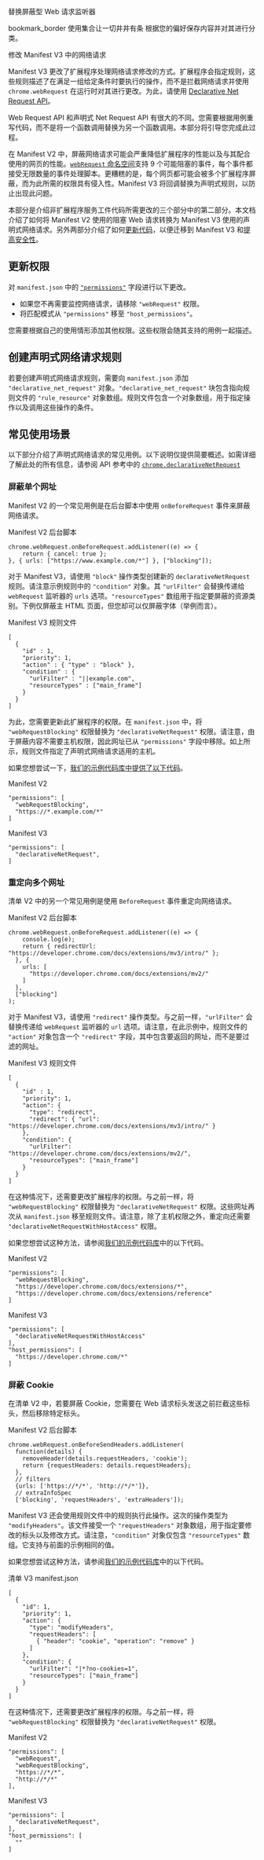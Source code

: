 替换屏蔽型 Web 请求监听器

bookmark\_border 使用集合让一切井井有条 根据您的偏好保存内容并对其进行分类。

修改 Manifest V3 中的网络请求

Manifest V3 更改了扩展程序处理网络请求修改的方式。扩展程序会指定规则，这些规则描述了在满足一组给定条件时要执行的操作，而不是拦截网络请求并使用 `chrome.webRequest` 在运行时对其进行更改。为此，请使用 [Declarative Net Request API](https://developer.chrome.com/docs/extensions/reference/declarativeNetRequest?hl=zh-cn)。

Web Request API 和声明式 Net Request API 有很大的不同。您需要根据用例重写代码，而不是将一个函数调用替换为另一个函数调用。本部分将引导您完成此过程。

在 Manifest V2 中，屏蔽网络请求可能会严重降低扩展程序的性能以及与其配合使用的网页的性能。[`webRequest` 命名空间](https://developer.chrome.com/docs/extensions/reference/api/webRequest?hl=zh-cn)支持 9 个可能阻塞的事件，每个事件都接受无限数量的事件处理脚本。更糟糕的是，每个网页都可能会被多个扩展程序屏蔽，而为此所需的权限具有侵入性。Manifest V3 将回调替换为声明式规则，以防止出现此问题。

本部分是介绍非扩展程序服务工件代码所需更改的三个部分中的第二部分。本文档介绍了如何将 Manifest V2 使用的阻塞 Web 请求转换为 Manifest V3 使用的声明式网络请求。另外两部分介绍了如何[更新代码](https://developer.chrome.com/docs/extensions/develop/migrate/api-calls?hl=zh-cn)，以便迁移到 Manifest V3 和[提高安全性](https://developer.chrome.com/docs/extensions/develop/migrate/improve-security?hl=zh-cn)。

## 更新权限

对 `manifest.json` 中的 [`"permissions"`](https://developer.chrome.com/docs/extensions/mv3/declare_permissions?hl=zh-cn) 字段进行以下更改。

-   如果您不再需要监控网络请求，请移除 `"webRequest"` 权限。
-   将匹配模式从 `"permissions"` 移至 `"host_permissions"`。

您需要根据自己的使用情形添加其他权限。这些权限会随其支持的用例一起描述。

## 创建声明式网络请求规则

若要创建声明式网络请求规则，需要向 `manifest.json` 添加 `"declarative_net_request"` 对象。`"declarative_net_request"` 块包含指向规则文件的 `"rule_resource"` 对象数组。规则文件包含一个对象数组，用于指定操作以及调用这些操作的条件。

## 常见使用场景

以下部分介绍了声明式网络请求的常见用例。以下说明仅提供简要概述。如需详细了解此处的所有信息，请参阅 API 参考中的 [`chrome.declarativeNetRequest`](https://developer.chrome.com/docs/extensions/reference/api/declarativeNetRequest?hl=zh-cn)

### 屏蔽单个网址

Manifest V2 的一个常见用例是在后台脚本中使用 `onBeforeRequest` 事件来屏蔽网络请求。

Manifest V2 后台脚本

```
chrome.webRequest.onBeforeRequest.addListener((e) => {
    return { cancel: true };
}, { urls: ["https://www.example.com/*"] }, ["blocking"]);
```

对于 Manifest V3，请使用 `"block"` 操作类型创建新的 `declarativeNetRequest` 规则。请注意示例规则中的 `"condition"` 对象。其 `"urlFilter"` 会替换传递给 `webRequest` 监听器的 `urls` 选项。`"resourceTypes"` 数组用于指定要屏蔽的资源类别。下例仅屏蔽主 HTML 页面，但您却可以仅屏蔽字体（举例而言）。

Manifest V3 规则文件

```
[
  {
    "id" : 1,
    "priority": 1,
    "action" : { "type" : "block" },
    "condition" : {
      "urlFilter" : "||example.com",
      "resourceTypes" : ["main_frame"]
    }
  }
]
```

为此，您需要更新此扩展程序的权限。在 `manifest.json` 中，将 `"webRequestBlocking"` 权限替换为 `"declarativeNetRequest"` 权限。请注意，由于屏蔽内容不需要主机权限，因此网址已从 `"permissions"` 字段中移除。如上所示，规则文件指定了声明式网络请求适用的主机。

如果您想尝试一下，[我们的示例代码库中提供了以下代码](https://github.com/GoogleChrome/chrome-extensions-samples/tree/main/api-samples/declarativeNetRequest/url-blocker)。

Manifest V2

  ```
  "permissions": [
    "webRequestBlocking",
    "https://*.example.com/*"
  ]
```

Manifest V3

  ```
  "permissions": [
    "declarativeNetRequest",
  ]
```

### 重定向多个网址

清单 V2 中的另一个常见用例是使用 `BeforeRequest` 事件重定向网络请求。

Manifest V2 后台脚本

```
chrome.webRequest.onBeforeRequest.addListener((e) => {
    console.log(e);
    return { redirectUrl: "https://developer.chrome.com/docs/extensions/mv3/intro/" };
  }, { 
    urls: [
      "https://developer.chrome.com/docs/extensions/mv2/"
    ]
  }, 
  ["blocking"]
);
```

对于 Manifest V3，请使用 `"redirect"` 操作类型。与之前一样，`"urlFilter"` 会替换传递给 `webRequest` 监听器的 `url` 选项。请注意，在此示例中，规则文件的 `"action"` 对象包含一个 `"redirect"` 字段，其中包含要返回的网址，而不是要过滤的网址。

Manifest V3 规则文件

```
[
  {
    "id" : 1,
    "priority": 1,
    "action": {
      "type": "redirect",
      "redirect": { "url": "https://developer.chrome.com/docs/extensions/mv3/intro/" }
    },
    "condition": {
      "urlFilter": "https://developer.chrome.com/docs/extensions/mv2/",
      "resourceTypes": ["main_frame"]
    }
  }
]
```

在这种情况下，还需要更改扩展程序的权限。与之前一样，将 `"webRequestBlocking"` 权限替换为 `"declarativeNetRequest"` 权限。这些网址再次从 `manifest.json` 移至规则文件。请注意，除了主机权限之外，重定向还需要 `"declarativeNetRequestWithHostAccess"` 权限。

如果您想尝试这种方法，请参阅[我们的示例代码库](https://github.com/GoogleChrome/chrome-extensions-samples/tree/main/api-samples/declarativeNetRequest/url-redirect)中的以下代码。

Manifest V2

  ```
  "permissions": [
    "webRequestBlocking",
    "https://developer.chrome.com/docs/extensions/*",
    "https://developer.chrome.com/docs/extensions/reference"
  ]
```

Manifest V3

  ```
  "permissions": [
    "declarativeNetRequestWithHostAccess"
  ],
  "host_permissions": [
    "https://developer.chrome.com/*"
  ]
```

### 屏蔽 Cookie

在清单 V2 中，若要屏蔽 Cookie，您需要在 Web 请求标头发送之前拦截这些标头，然后移除特定标头。

Manifest V2 后台脚本

```
chrome.webRequest.onBeforeSendHeaders.addListener(
  function(details) {
    removeHeader(details.requestHeaders, 'cookie');
    return {requestHeaders: details.requestHeaders};
  },
  // filters
  {urls: ['https://*/*', 'http://*/*']},
  // extraInfoSpec
  ['blocking', 'requestHeaders', 'extraHeaders']);
```

Manifest V3 还会使用规则文件中的规则执行此操作。这次的操作类型为 `"modifyHeaders"`。该文件接受一个 `"requestHeaders"` 对象数组，用于指定要修改的标头以及修改方式。请注意，`"condition"` 对象仅包含 `"resourceTypes"` 数组。它支持与前面的示例相同的值。

如果您想尝试这种方法，请参阅[我们的示例代码库](https://github.com/GoogleChrome/chrome-extensions-samples/tree/main/api-samples/declarativeNetRequest/no-cookies)中的以下代码。

清单 V3 manifest.json

```
[
  {
    "id": 1,
    "priority": 1,
    "action": {
      "type": "modifyHeaders",
      "requestHeaders": [
        { "header": "cookie", "operation": "remove" }
      ]
    },
    "condition": {
      "urlFilter": "|*?no-cookies=1",
      "resourceTypes": ["main_frame"]
    }
  }
]
```

在这种情况下，还需要更改扩展程序的权限。与之前一样，将 `"webRequestBlocking"` 权限替换为 `"declarativeNetRequest"` 权限。

Manifest V2

  ```
  "permissions": [
    "webRequest",
    "webRequestBlocking",
    "https://*/*",
    "http://*/*"
  ],
```

Manifest V3

  ```
  "permissions": [
    "declarativeNetRequest",
  ],
  "host_permissions": [
    ""
  ]
```